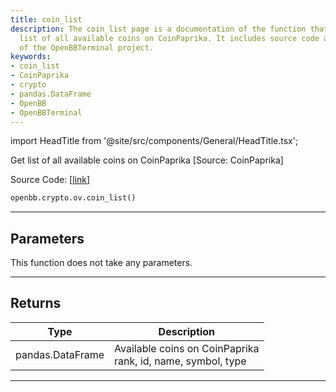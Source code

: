 ```yaml
---
title: coin_list
description: The coin_list page is a documentation of the function that returns the
  list of all available coins on CoinPaprika. It includes source code and is part
  of the OpenBBTerminal project.
keywords:
- coin_list
- CoinPaprika
- crypto
- pandas.DataFrame
- OpenBB
- OpenBBTerminal
---
```


import HeadTitle from '@site/src/components/General/HeadTitle.tsx';

<HeadTitle title="coin_list - Ov - Crypto - Reference | OpenBB SDK Docs" />

Get list of all available coins on CoinPaprika  [Source: CoinPaprika]

Source Code: [[link](https://github.com/OpenBB-finance/OpenBBTerminal/tree/main/openbb_terminal/cryptocurrency/due_diligence/coinpaprika_model.py#L452)]

```python
openbb.crypto.ov.coin_list()
```

---

## Parameters

This function does not take any parameters.

---

## Returns

| Type | Description |
| ---- | ----------- |
| pandas.DataFrame | Available coins on CoinPaprika<br/>rank, id, name, symbol, type |
---
